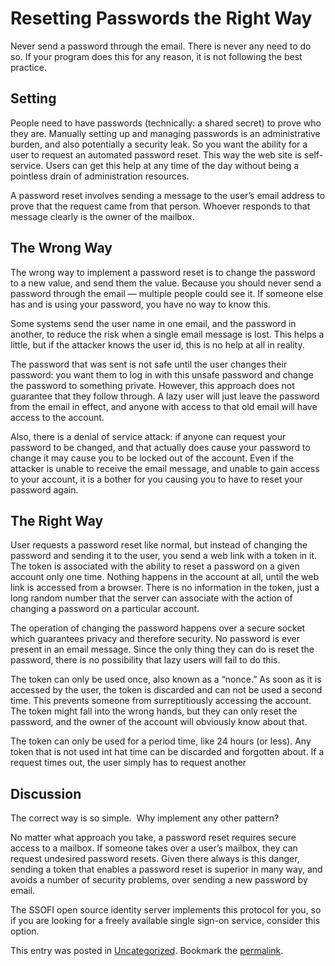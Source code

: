 #  Resetting Passwords the Right Way

Never send a password through the email. There is never any need to do so. If your program does this for any reason, it is not following the best practice.

## Setting

People need to have passwords (technically: a shared secret) to prove who they are. Manually setting up and managing passwords is an administrative burden, and also potentially a security leak. So you want the ability for a user to request an automated password reset. This way the web site is self-service. Users can get this help at any time of the day without being a pointless drain of administration resources.  

A password reset involves sending a message to the user’s email address to prove that the request came from that person. Whoever responds to that message clearly is the owner of the mailbox.

## The Wrong Way

The wrong way to implement a password reset is to change the password to a new value, and send them the value. Because you should never send a password through the email — multiple people could see it. If someone else has and is using your password, you have no way to know this.  

Some systems send the user name in one email, and the password in another, to reduce the risk when a single email message is lost. This helps a little, but if the attacker knows the user id, this is no help at all in reality.  

The password that was sent is not safe until the user changes their password: you want them to log in with this unsafe password and change the password to something private. However, this approach does not guarantee that they follow through. A lazy user will just leave the password from the email in effect, and anyone with access to that old email will have access to the account.  

Also, there is a denial of service attack: if anyone can request your password to be changed, and that actually does cause your password to change it may cause you to be locked out of the account. Even if the attacker is unable to receive the email message, and unable to gain access to your account, it is a bother for you causing you to have to reset your password again.

## The Right Way

User requests a password reset like normal, but instead of changing the password and sending it to the user, you send a web link with a token in it. The token is associated with the ability to reset a password on a given account only one time. Nothing happens in the account at all, until the web link is accessed from a browser. There is no information in the token, just a long random number that the server can associate with the action of changing a password on a particular account.  

The operation of changing the password happens over a secure socket which guarantees privacy and therefore security. No password is ever present in an email message. Since the only thing they can do is reset the password, there is no possibility that lazy users will fail to do this.  

The token can only be used once, also known as a “nonce.” As soon as it is accessed by the user, the token is discarded and can not be used a second time. This prevents someone from surreptitiously accessing the account. The token might fall into the wrong hands, but they can only reset the password, and the owner of the account will obviously know about that.  

The token can only be used for a period time, like 24 hours (or less). Any token that is not used int hat time can be discarded and forgotten about. If a request times out, the user simply has to request another

## Discussion

The correct way is so simple.  Why implement any other pattern?  

No matter what approach you take, a password reset requires secure access to a mailbox. If someone takes over a user’s mailbox, they can request undesired password resets. Given there always is this danger, sending a token that enables a password reset is superior in many way, and avoids a number of security problems, over sending a new password by email.  

The SSOFI open source identity server implements this protocol for you, so if you are looking for a freely available single sign-on service, consider this option.

This entry was posted in [Uncategorized](https://agiletribe.purplehillsbooks.com/category/uncategorized/). Bookmark the [permalink](https://agiletribe.purplehillsbooks.com/2016/03/10/resetting-passwords-the-right-way/ "Permalink to Resetting Passwords the Right Way").